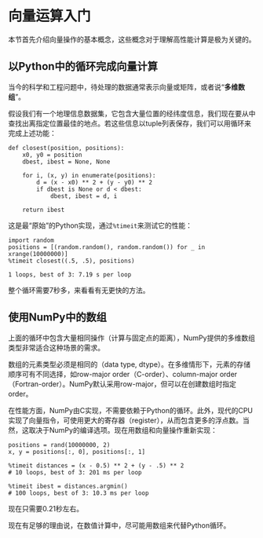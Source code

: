 # 向量运算入门

本节首先介绍向量操作的基本概念，这些概念对于理解高性能计算是极为关键的。

## 以Python中的循环完成向量计算

当今的科学和工程问题中，待处理的数据通常表示向量或矩阵，或者说“**多维数组**”。

假设我们有一个地理信息数据集，它包含大量位置的经纬度信息，我们现在要从中查找出离指定位置最佳的地点。若这些信息以tuple列表保存，我们可以用循环来完成上述功能：

```
def closest(position, positions):
    x0, y0 = position
    dbest, ibest = None, None

    for i, (x, y) in enumerate(positions):
        d = (x - x0) ** 2 + (y - y0) ** 2
        if dbest is None or d < dbest:
            dbest, ibest = d, i

    return ibest
```

这是最“原始”的Python实现，通过```%timeit```来测试它的性能：

```
import random
positions = [(random.random(), random.random()) for _ in xrange(10000000)]
%timeit closest((.5, .5), positions)

1 loops, best of 3: 7.19 s per loop
```

整个循环需要7秒多，来看看有无更快的方法。

## 使用NumPy中的数组

上面的循环中包含大量相同操作（计算与固定点的距离），NumPy提供的多维数组类型非常适合这种场景的需求。

数组的元素类型必须是相同的（data type, dtype）。在多维情形下，元素的存储顺序可有不同选择，如row-major order（C-order）、column-major order（Fortran-order）。NumPy默认采用row-major，但可以在创建数组时指定order。

在性能方面，NumPy由C实现，不需要依赖于Python的循环。此外，现代的CPU实现了向量指令，可使用更大的寄存器（register），从而包含更多的浮点数。当然，这取决于NumPy的编译选项。现在用数组和向量操作重新实现：

```
positions = rand(10000000, 2)
x, y = positions[:, 0], positions[:, 1]

%timeit distances = (x - 0.5) ** 2 + (y - .5) ** 2
# 10 loops, best of 3: 201 ms per loop

%timeit ibest = distances.argmin()
# 100 loops, best of 3: 10.3 ms per loop
```

现在只需要0.21秒左右。

现在有足够的理由说，在数值计算中，尽可能用数组来代替Python循环。
